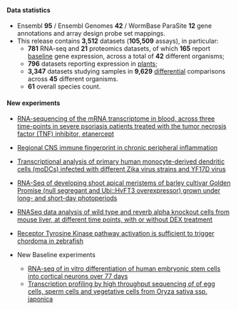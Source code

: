 #### Data statistics

- Ensembl **95** / Ensembl Genomes **42** / WormBase ParaSite **12** gene annotations and
  array design probe set mappings.   
- This release contains **3,512** datasets (**105,509** assays), in particular:            
  - **781** RNA-seq and **21** proteomics datasets, of which **165** report
    [baseline](https://www.ebi.ac.uk/gxa/baseline/experiments) gene expression, across a total of **42** different
    organisms;           
  - **796** datasets reporting expression in [plants](https://www.ebi.ac.uk/gxa/plant/experiments);               
  - **3,347** datasets studying samples in **9,629**
    [differential](https://www.ebi.ac.uk/gxa/help/index.html#differential-expression) comparisons across **45**
    different organisms.
  - **61** overall species count.


#### New experiments

- [RNA-sequencing of the mRNA transcriptome in blood, across three time-points in severe psoriasis patients treated with the tumor necrosis factor (TNF) inhibitor, etanercept](https://www.ebi.ac.uk/experiments/E-MTAB-6555/Results)
- [Regional CNS immune fingerprint in chronic peripheral inflammation](https://www.ebi.ac.uk/experiments/E-MTAB-7279)
- [Transcriptional analysis of primary human monocyte-derived dendritic cells (moDCs) infected with different Zika virus strains and YF17D virus](https://www.ebi.ac.uk/experiments/E-MTAB-6192)
- [RNA-Seq of developing shoot apical meristems of barley cultivar Golden Promise (null segregant and Ubi::HvFT3 overexpressor) grown under long- and short-day photoperiods](https://www.ebi.ac.uk/experiments/E-MTAB-7158)
- [RNASeq data analysis of wild type and reverb alpha knockout cells from mouse liver, at different time points, with or without DEX treatment](https://www.ebi.ac.uk/experiments/E-MTAB-7017)
- [Receptor Tyrosine Kinase pathway activation is sufficient to trigger chordoma in zebrafish](https://www.ebi.ac.uk/experiments/E-MTAB-7349)

- New Baseline experiments      
  - [RNA-seq of in vitro differentiation of human embryonic stem cells into cortical neurons over 77 days](https://www.ebi.ac.uk/experiments/E-GEOD-56796)
  - [Transcription profiling by high throughput sequencing of of egg cells, sperm cells and vegetative cells from Oryza sativa ssp. japonica](https://www.ebi.ac.uk/experiments/E-GEOD-50777)


